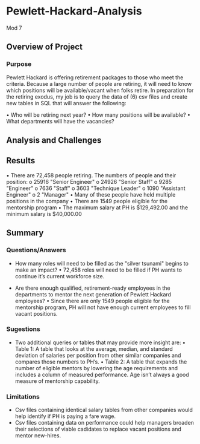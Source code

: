 # Pewlett-Hackard-Analysis
Mod 7

## Overview of Project
### Purpose

Pewlett Hackard is offering retirement packages to those who meet the criteria. 
Because a large number of people are retiring, it will need to know which 
positions will be available/vacant when folks retire. In preparation for the 
retiring exodus, my job is to query the data of (6) csv files and create new 
tables in SQL that will answer the following:

•	Who will be retiring next year?
•	How many positions will be available?
•	What departments will have the vacancies?

## Analysis and Challenges
## Results

•	There are 72,458 people retiring. The numbers of people and their position:
o	25916	"Senior Engineer"
o	24926	"Senior Staff"
o	9285	"Engineer"
o	7636	"Staff"
o	3603	"Technique Leader"
o	1090	"Assistant Engineer"
o	2	"Manager"
•	Many of these people have held multiple positions in the company
•	There are 1549 people eligible for the mentorship program
•	The maximum salary at PH is $129,492.00 and the minimum salary is $40,000.00 

## Summary
### Questions/Answers
- How many roles will need to be filled as the "silver tsunami" begins to make an impact?
•	72,458 roles will need to be filled if PH wants to continue it’s current workforce size.

- Are there enough qualified, retirement-ready employees in the departments to mentor the 
next generation of Pewlett Hackard employees?
•	Since there are only 1549 people eligible for the mentorship program, PH will not 
have enough current employees to fill vacant positions.

### Sugestions
- Two additional queries or tables that may provide more insight are:
•	Table 1: A table that looks at the average, median, and standard deviation of 
salaries per position from other similar companies and compares those numbers to PH’s.
•	 Table 2: A table that expands the number of eligible mentors by lowering the age 
requirements and includes a column of measured performance. Age isn’t always a good 
measure of mentorship capability.

### Limitations
- Csv files containing identical salary tables from other companies would help identify
if PH is paying a fare wage.
- Csv files containing data on performance could help managers broaden their selections
of viable cadidates to replace vacant positions and mentor new-hires. 
